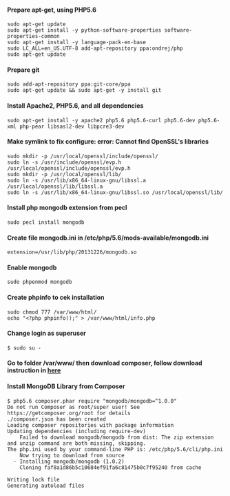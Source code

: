 #### Prepare apt-get, using PHP5.6
```
sudo apt-get update
sudo apt-get install -y python-software-properties software-properties-common
sudo apt-get install -y language-pack-en-base
sudo LC_ALL=en_US.UTF-8 add-apt-repository ppa:ondrej/php
sudo apt-get update
```

#### Prepare git
```
sudo add-apt-repository ppa:git-core/ppa
sudo apt-get update && sudo apt-get -y install git
```

#### Install Apache2, PHP5.6, and all dependencies
```
sudo apt-get install -y apache2 php5.6 php5.6-curl php5.6-dev php5.6-xml php-pear libsasl2-dev libpcre3-dev
```

#### Make symlink to fix configure: error: Cannot find OpenSSL's libraries
```
sudo mkdir -p /usr/local/openssl/include/openssl/
sudo ln -s /usr/include/openssl/evp.h /usr/local/openssl/include/openssl/evp.h
sudo mkdir -p /usr/local/openssl/lib/
sudo ln -s /usr/lib/x86_64-linux-gnu/libssl.a /usr/local/openssl/lib/libssl.a
sudo ln -s /usr/lib/x86_64-linux-gnu/libssl.so /usr/local/openssl/lib/
```

#### Install php mongodb extension from pecl
```
sudo pecl install mongodb
```

#### Create file mongodb.ini in /etc/php/5.6/mods-available/mongodb.ini
```
extension=/usr/lib/php/20131226/mongodb.so
```

#### Enable mongodb
```
sudo phpenmod mongodb
```

#### Create phpinfo to cek installation
```
sudo chmod 777 /var/www/html/
echo "<?php phpinfo();" > /var/www/html/info.php
```

#### Change login as superuser
```
$ sudo su -
```

#### Go to folder /var/www/ then download composer, follow download instruction in [here](https://getcomposer.org/download/)

#### Install MongoDB Library from Composer
```
$ php5.6 composer.phar require "mongodb/mongodb=^1.0.0"
Do not run Composer as root/super user! See https://getcomposer.org/root for details
./composer.json has been created
Loading composer repositories with package information
Updating dependencies (including require-dev)
    Failed to download mongodb/mongodb from dist: The zip extension and unzip command are both missing, skipping.
The php.ini used by your command-line PHP is: /etc/php/5.6/cli/php.ini
    Now trying to download from source
  - Installing mongodb/mongodb (1.0.2)
    Cloning faf8a1d86b5c10684ef91fa6c81475b0c7f95240 from cache

Writing lock file
Generating autoload files
```


